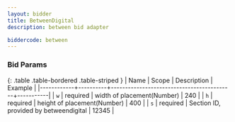 ```yaml
---
layout: bidder
title: BetweenDigital
description: between bid adapter

biddercode: between
---
```


### Bid Params

{: .table .table-bordered .table-striped }
| Name       | Scope    | Description                               | Example   |
|------------+----------+-------------------------------------------+-----------|
| `w`        | required | width of placement(Number)                | 240       |
| `h`        | required | height of placement(Number)               | 400       |
| `s`        | required | Section ID, provided by betweendigital    | 12345     |
